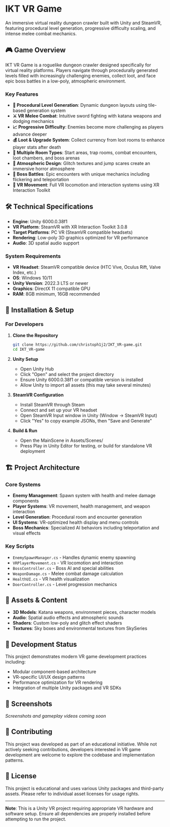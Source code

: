 # IKT VR Game

An immersive virtual reality dungeon crawler built with Unity and SteamVR, featuring procedural level generation, progressive difficulty scaling, and intense melee combat mechanics.

## 🎮 Game Overview

IKT VR Game is a roguelike dungeon crawler designed specifically for virtual reality platforms. Players navigate through procedurally generated levels filled with increasingly challenging enemies, collect loot, and face epic boss battles in a low-poly, atmospheric environment.

### Key Features

- **🏰 Procedural Level Generation**: Dynamic dungeon layouts using tile-based generation system
- **⚔️ VR Melee Combat**: Intuitive sword fighting with katana weapons and dodging mechanics  
- **📈 Progressive Difficulty**: Enemies become more challenging as players advance deeper
- **💰 Loot & Upgrade System**: Collect currency from loot rooms to enhance player stats after death
- **🎯 Multiple Room Types**: Start areas, trap rooms, combat encounters, loot chambers, and boss arenas
- **👹 Atmospheric Design**: Glitch textures and jump scares create an immersive horror atmosphere
- **🎪 Boss Battles**: Epic encounters with unique mechanics including flickering and teleportation
- **🚶 VR Movement**: Full VR locomotion and interaction systems using XR Interaction Toolkit

## 🛠️ Technical Specifications

- **Engine**: Unity 6000.0.38f1
- **VR Platform**: SteamVR with XR Interaction Toolkit 3.0.8
- **Target Platforms**: PC VR (SteamVR compatible headsets)
- **Rendering**: Low-poly 3D graphics optimized for VR performance
- **Audio**: 3D spatial audio support

### System Requirements

- **VR Headset**: SteamVR compatible device (HTC Vive, Oculus Rift, Valve Index, etc.)
- **OS**: Windows 10/11
- **Unity Version**: 2022.3 LTS or newer
- **Graphics**: DirectX 11 compatible GPU
- **RAM**: 8GB minimum, 16GB recommended

## 🚀 Installation & Setup

### For Developers

1. **Clone the Repository**
   ```bash
   git clone https://github.com/christoph1j2/IKT_VR-game.git
   cd IKT_VR-game
   ```

2. **Unity Setup**
   - Open Unity Hub
   - Click "Open" and select the project directory
   - Ensure Unity 6000.0.38f1 or compatible version is installed
   - Allow Unity to import all assets (this may take several minutes)

3. **SteamVR Configuration**
   - Install SteamVR through Steam
   - Connect and set up your VR headset
   - Open SteamVR Input window in Unity (Window → SteamVR Input)
   - Click "Yes" to copy example JSONs, then "Save and Generate"

4. **Build & Run**
   - Open the MainScene in Assets/Scenes/
   - Press Play in Unity Editor for testing, or build for standalone VR deployment

## 🏗️ Project Architecture

### Core Systems

- **Enemy Management**: Spawn system with health and melee damage components
- **Player Systems**: VR movement, health management, and weapon interaction
- **Level Generation**: Procedural room and encounter generation
- **UI Systems**: VR-optimized health display and menu controls
- **Boss Mechanics**: Specialized AI behaviors including teleportation and visual effects

### Key Scripts

- `EnemySpawnManager.cs` - Handles dynamic enemy spawning
- `VRPlayerMovement.cs` - VR locomotion and interaction
- `BossController.cs` - Boss AI and special abilities
- `WeaponDamage.cs` - Melee combat damage calculation
- `HealthUI.cs` - VR health visualization
- `DoorController.cs` - Level progression mechanics

## 🎨 Assets & Content

- **3D Models**: Katana weapons, environment pieces, character models
- **Audio**: Spatial audio effects and atmospheric sounds
- **Shaders**: Custom low-poly and glitch effect shaders
- **Textures**: Sky boxes and environmental textures from SkySeries

## 🔧 Development Status

This project demonstrates modern VR game development practices including:
- Modular component-based architecture
- VR-specific UI/UX design patterns
- Performance optimization for VR rendering
- Integration of multiple Unity packages and VR SDKs

## 📸 Screenshots

*Screenshots and gameplay videos coming soon*

## 🤝 Contributing

This project was developed as part of an educational initiative. While not actively seeking contributions, developers interested in VR game development are welcome to explore the codebase and implementation patterns.

## 📄 License

This project is educational and uses various Unity packages and third-party assets. Please refer to individual asset licenses for usage rights.

---

**Note**: This is a Unity VR project requiring appropriate VR hardware and software setup. Ensure all dependencies are properly installed before attempting to run the project.

